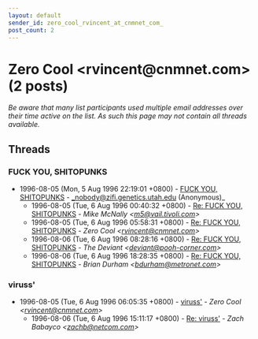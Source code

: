 ```yaml
---
layout: default
sender_id: zero_cool_rvincent_at_cnmnet_com_
post_count: 2
---
```


# Zero Cool <rvincent<span>@</span>cnmnet.com> (2 posts)

_Be aware that many list participants used multiple email addresses over their time active on the list. As such this page may not contain all threads available._

## Threads

### FUCK YOU, SHITOPUNKS
+ 1996-08-05 (Mon, 5 Aug 1996 22:19:01 +0800) - [FUCK YOU, SHITOPUNKS](/archive/1996/08/277c7fd9a6fabca87b4b6710023e2996d2f2dc17f2ae13ff961cfda598275a2c) - _nobody@zifi.genetics.utah.edu (Anonymous)_
  + 1996-08-05 (Tue, 6 Aug 1996 00:40:32 +0800) - [Re: FUCK YOU, SHITOPUNKS](/archive/1996/08/e42bf045995ec2124d4083759029e3943a22850026803fbb95971c39157a2565) - _Mike McNally \<m5@vail.tivoli.com\>_
  + 1996-08-05 (Tue, 6 Aug 1996 05:58:31 +0800) - [Re: FUCK YOU, SHITOPUNKS](/archive/1996/08/8e86c2d5f8221fa749bc7212f5c7aaac8e9e8d1bc52ab39694772571e1e5fa2c) - _Zero Cool \<rvincent@cnmnet.com\>_
  + 1996-08-06 (Tue, 6 Aug 1996 08:28:16 +0800) - [Re: FUCK YOU, SHITOPUNKS](/archive/1996/08/cbbd3c6aa499f796977bc72db2cc678f3eea791220cbf47ef4c842cd2ca0df0f) - _The Deviant \<deviant@pooh-corner.com\>_
  + 1996-08-06 (Tue, 6 Aug 1996 18:28:35 +0800) - [Re: FUCK YOU, SHITOPUNKS](/archive/1996/08/923388947eda3801ca173aba8d3648fdb7fe11477710ada4f9102086480d1617) - _Brian Durham \<bdurham@metronet.com\>_

### viruss'
+ 1996-08-05 (Tue, 6 Aug 1996 06:05:35 +0800) - [viruss'](/archive/1996/08/d684c324eb08f958af9dceb9eeade3b6efa80584722cd03323f96d051901e2ef) - _Zero Cool \<rvincent@cnmnet.com\>_
  + 1996-08-06 (Tue, 6 Aug 1996 15:11:17 +0800) - [Re: viruss'](/archive/1996/08/944c9dc8171e681a27eaf8a896a508951af32fd47dcec5b81bc02d473b0fdbcb) - _Zach Babayco \<zachb@netcom.com\>_

